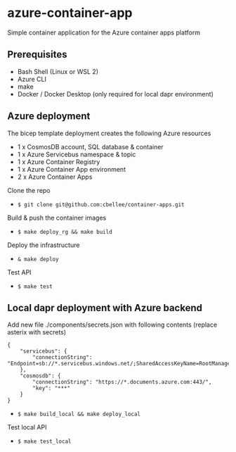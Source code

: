 # azure-container-app
Simple container application for the Azure container apps platform

## Prerequisites
  - Bash Shell (Linux or WSL 2)
  - Azure CLI
  - make
  - Docker / Docker Desktop (only required for local dapr environment)

## Azure deployment
The bicep template deployment creates the following Azure resources
- 1 x CosmosDB account, SQL database & container
- 1 x Azure Servicebus namespace & topic
- 1 x Azure Container Registry
- 1 x Azure Container App environment
- 2 x Azure Container Apps

Clone the repo
- `$ git clone git@github.com:cbellee/container-apps.git`

Build & push the container images
  - `$ make deploy_rg && make build`

Deploy the infrastructure 
  - `& make deploy`

Test API
- `$ make test`

## Local dapr deployment with Azure backend 
Add new file ./components/secrets.json with following contents (replace asterix with secrets)
```
{
    "servicebus": {
        "connectionString": "Endpoint=sb://*.servicebus.windows.net/;SharedAccessKeyName=RootManageSharedAccessKey;SharedAccessKey=*"
    },
    "cosmosdb": {
        "connectionString": "https://*.documents.azure.com:443/",
        "key": "***"
    }
}
```
- `$ make build_local && make deploy_local`

Test local API 
- `$ make test_local`